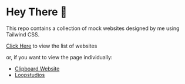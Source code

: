 # Hey There 👋

This repo contains a collection of mock websites designed by me using Tailwind CSS.

[Click Here](https://designed-websites.vercel.app/) to view the list of websites

or, if you want to view the page individually:
- [Clipboard Website](https://dulcet-clafoutis-f15f40.netlify.app/)
- [Loopstudios](https://designed-websites.vercel.app/LoopStudios/index.html)
